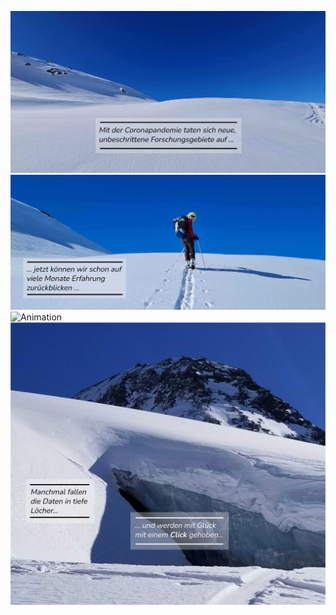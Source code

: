 
![Start](/media/pic1_small.jpg)  
![Exploring](/media/pic2_small.jpg)  
![Animation](/media/pic3_small.gif)  
![Daten](/media/pic4_small.jpg)  

